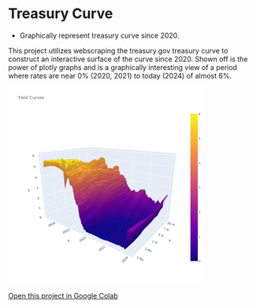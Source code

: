 # Treasury Curve
 - Graphically represent treasury curve since 2020.

<p>This project utilizes webscraping the treasury.gov treasury curve to construct an interactive surface of the curve since 2020.  Shown off is the power of plotly graphs and is a graphically interesting view of a period where rates are near 0% (2020, 2021) to today (2024) of almost 6%.</p>

<img src="https://github.com/jbeckford-data/jbeckford-data.github.io/blob/master/images/T_Curve_2024.png" width="400" height="400"/>


[Open this project in Google Colab](https://colab.research.google.com/github/jbeckford-data/Treasury-Curve/blob/main/Surface%20Plot%20of%20Treasury%20Curve.ipynb)
